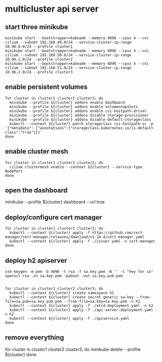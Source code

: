 # multicluster api server

## start three minikube

```
minikube start --bootstrapper=kubeadm --memory 4096 --cpus 4 --cni cilium --subnet 192.168.49.0/24 --service-cluster-ip-range 10.96.0.0/24 --profile cluster1
minikube start --bootstrapper=kubeadm --memory 4096 --cpus 4 --cni cilium --subnet 192.168.50.0/24 --service-cluster-ip-range 10.96.1.0/24 --profile cluster2
minikube start --bootstrapper=kubeadm --memory 4096 --cpus 4 --cni cilium --subnet 192.168.51.0/24 --service-cluster-ip-range 10.96.2.0/24 --profile cluster3
```

## enable persistent volumes

```
for cluster in cluster1 cluster2 cluster3; do
  minikube --profile ${cluster} addons enable dashboard
  minikube --profile ${cluster} addons enable volumesnapshots
  minikube --profile ${cluster} addons enable csi-hostpath-driver
  minikube --profile ${cluster} addons disable storage-provisioner
  minikube --profile ${cluster} addons disable default-storageclass
  kubectl --context ${cluster} patch storageclass csi-hostpath-sc -p '{"metadata": {"annotations":{"storageclass.kubernetes.io/is-default-class":"true"}}}'
done
```

## enable cluster mesh

```
for cluster in cluster1 cluster2 cluster3; do
  cilium clustermesh enable --context ${cluster} --service-type NodePort
done
```

## open the dashboard

  minikube --profile ${cluster} dashboard --url true

## deploy/configure cert manager

```
for cluster in cluster1 cluster2 cluster3; do
  kubectl --context ${cluster} apply -f https://github.com/cert-manager/cert-manager/releases/download/v1.14.4/cert-manager.yaml
  kubectl --context ${cluster} apply -f ./issuer.yaml -n cert-manager
done
```

## deploy h2 apiserver

```
ssh-keygen -m pem -b 4096 -t rsa -f sa.key.pem -N '' -C "key for sa"
openssl rsa -in sa.key.pem -pubout -out sa.key.pub.pem


for cluster in cluster1 cluster2 cluster3; do
  kubectl --context ${cluster} create namespace h2
  kubectl --context ${cluster} create secret generic sa-key --from-file=sa.pub=sa.key.pub.pem --from-file=sa.key=sa.key.pem -n h2
  kubectl --context ${cluster} apply -f ./etcd-deployment.yaml -n h2
  kubectl --context ${cluster} apply -f ./api-server-deployment.yaml -n h2
  kubectl --context ${cluster} apply -f ./apiservice.yaml
done
```

## remove everything

for cluster in cluster1 cluster2 cluster3; do
  minikube delete --profile ${cluster}
done